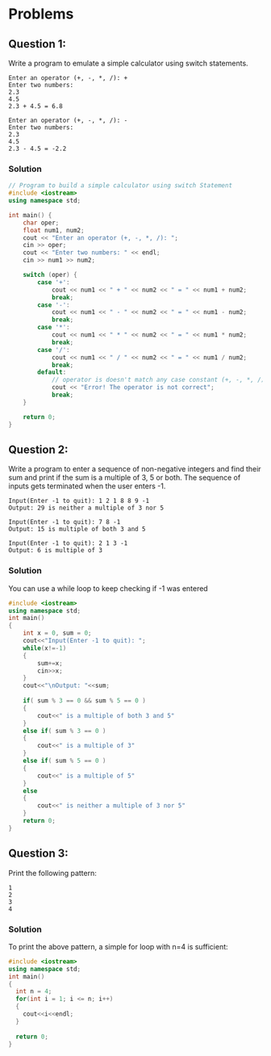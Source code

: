 # Problems

## Question 1:
Write a program to emulate a simple calculator using switch statements.
```
Enter an operator (+, -, *, /): +
Enter two numbers: 
2.3
4.5
2.3 + 4.5 = 6.8
```
```
Enter an operator (+, -, *, /): -
Enter two numbers: 
2.3
4.5
2.3 - 4.5 = -2.2
```
### Solution
```c++
// Program to build a simple calculator using switch Statement
#include <iostream>
using namespace std;

int main() {
    char oper;
    float num1, num2;
    cout << "Enter an operator (+, -, *, /): ";
    cin >> oper;
    cout << "Enter two numbers: " << endl;
    cin >> num1 >> num2;

    switch (oper) {
        case '+':
            cout << num1 << " + " << num2 << " = " << num1 + num2;
            break;
        case '-':
            cout << num1 << " - " << num2 << " = " << num1 - num2;
            break;
        case '*':
            cout << num1 << " * " << num2 << " = " << num1 * num2;
            break;
        case '/':
            cout << num1 << " / " << num2 << " = " << num1 / num2;
            break;
        default:
            // operator is doesn't match any case constant (+, -, *, /)
            cout << "Error! The operator is not correct";
            break;
    }

    return 0;
}
```
## Question 2:
Write a program to enter a sequence of non-negative integers and find their sum and print if the sum is a multiple of 3, 5 or both. The sequence of inputs gets terminated when the user enters -1.
```
Input(Enter -1 to quit): 1 2 1 8 8 9 -1
Output: 29 is neither a multiple of 3 nor 5
```
```
Input(Enter -1 to quit): 7 8 -1 
Output: 15 is multiple of both 3 and 5
```
```
Input(Enter -1 to quit): 2 1 3 -1 
Output: 6 is multiple of 3
```
### Solution
You can use a while loop to keep checking if -1 was entered
```c++
#include <iostream>
using namespace std;
int main()
{
    int x = 0, sum = 0;
    cout<<"Input(Enter -1 to quit): ";
    while(x!=-1)
    {
        sum+=x;
        cin>>x;
    }
    cout<<"\nOutput: "<<sum;
    
    if( sum % 3 == 0 && sum % 5 == 0 )
    {
        cout<<" is a multiple of both 3 and 5"
    }
    else if( sum % 3 == 0 )
    {
        cout<<" is a multiple of 3"
    }
    else if( sum % 5 == 0 )
    {
        cout<<" is a multiple of 5"
    }
    else
    {
        cout<<" is neither a multiple of 3 nor 5"
    }
    return 0;
}
```

## Question 3:
Print the following pattern:
```
1
2
3
4
```
### Solution
To print the above pattern, a simple for loop with n=4 is sufficient:
```c++
#include <iostream>
using namespace std;
int main()
{
  int n = 4;
  for(int i = 1; i <= n; i++)
  {
    cout<<i<<endl;
  }
  
  return 0;
}
```
